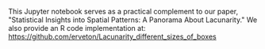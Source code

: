  This Jupyter notebook serves as a practical complement to our paper, "Statistical Insights into Spatial Patterns: A Panorama About Lacunarity." We also provide an R code implementation at: https://github.com/erveton/Lacunarity_different_sizes_of_boxes 
